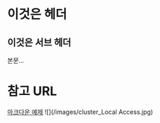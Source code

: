 이것은 헤더
===============

이것은 서브 헤더
---------------

본문...

# 참고 URL
[마크다운 예제](http://gjchoi.github.io/env/Kramdown(%EB%A7%88%ED%81%AC%EB%8B%A4%EC%9A%B4)-%EC%82%AC%EC%9A%A9%EB%B2%95/)
![](/images/cluster_Local Access.jpg)
